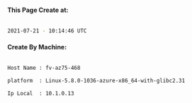 
   
#### This Page Create at:

```bash

2021-07-21 - 10:14:46 UTC

```

#### Create By Machine:

```bash

Host Name : fv-az75-468

platform  : Linux-5.8.0-1036-azure-x86_64-with-glibc2.31

Ip Local  : 10.1.0.13

```

